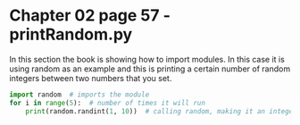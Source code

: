 # Chapter 02 page 57 - printRandom.py

In this section the book is showing how to import modules.  In this case it is using random as an example and this is printing a certain number of random integers between two numbers that you set.

```python
import random  # imports the module
for i in range(5):  # number of times it will run
    print(random.randint(1, 10))  # calling random, making it an integer, and giving it a range of values.
```
